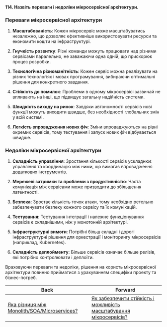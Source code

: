 #### 114. Назвіть переваги і недоліки мікросервісної архітектури.

### Переваги мікросервісної архітектури

1. **Масштабованість**: Кожен мікросервіс може масштабуватись незалежно, що дозволяє ефективніше використовувати ресурси та економити кошти на інфраструктурі.
   
2. **Гнучкість розвитку**: Різні команди можуть працювати над різними сервісами паралельно, не заважаючи одна одній, що прискорює процес розробки.

3. **Технологічна різноманітність**: Кожен сервіс можна реалізувати на різних технологіях і мовах програмування, вибираючи оптимальні рішення для конкретного завдання.

4. **Стійкість до помилок**: Проблеми в одному мікросервісі зазвичай не впливають на інші, що підвищує загальну надійність системи.

5. **Швидкість виходу на ринок**: Завдяки автономності сервісів нові функції можуть виходити швидше, без необхідності глобальних змін у всій системі.

6. **Легкість впровадження нових фіч**: Зміни впроваджуються на рівні окремих сервісів, тому тестування і запуск нових фіч відбувається швидше.

### Недоліки мікросервісної архітектури

1. **Складність управління**: Зростання кількості сервісів ускладнює управління та координацію між ними, що вимагає впровадження додаткових інструментів.

2. **Мережеві затримки та проблеми з продуктивністю**: Часта комунікація між сервісами може призводити до збільшення латентності.

3. **Безпека**: Зростає кількість точок атаки, тому необхідно ретельно забезпечувати безпеку кожного сервісу та їх комунікацій.

4. **Тестування**: Тестування інтеграції і належне функціонування сервісів є складнішими, ніж у монотонній архітектурі.

5. **Інфраструктурні вимоги**: Потрібні більш складні і дорогі інфраструктурні рішення для оркестрації і моніторингу мікросервісів (наприклад, Kubernetes).

6. **Складність деплойменту**: Більше сервісів означає більше релізів, які потрібно контролювати і деплоїти. 

Враховуючи переваги та недоліки, рішення на користь мікросервісної архітектури повинно прийматися з урахуванням специфіки проекту та бізнес-потреб.

| Back | Forward |
|---|---|
| [Яка різниця між Monolith/SOA/Microservices?](/ua/middle/microservices/whats-the-difference-between-monolith-soa-and-microservices.md)  | [Як забезпечити стійкість і можливість масштабування мікросервісів?](/ua/middle/microservices/how-to-ensure-stability-and-scalability-of-microservices.md) |